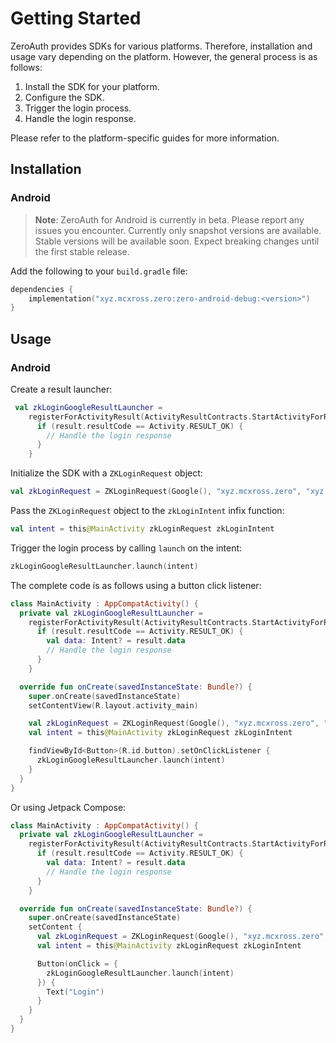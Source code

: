 # Getting Started

ZeroAuth provides SDKs for various platforms. Therefore, installation and usage vary depending on the platform. However,
the general process is as follows:

1. Install the SDK for your platform.
2. Configure the SDK.
3. Trigger the login process.
4. Handle the login response.

Please refer to the platform-specific guides for more information.

## Installation

### Android

> **Note**: ZeroAuth for Android is currently in beta. Please report any issues you encounter.
> Currently only snapshot versions are available. Stable versions will be available soon.
> Expect breaking changes until the first stable release.

Add the following to your `build.gradle` file:

```kotlin
dependencies {
    implementation("xyz.mcxross.zero:zero-android-debug:<version>")
}
```

## Usage

### Android

Create a result launcher:

```kotlin
 val zkLoginGoogleResultLauncher =
    registerForActivityResult(ActivityResultContracts.StartActivityForResult()) { result ->
      if (result.resultCode == Activity.RESULT_OK) {
        // Handle the login response
      }
    }
```

Initialize the SDK with a `ZKLoginRequest` object:

```kotlin
val zkLoginRequest = ZKLoginRequest(Google(), "xyz.mcxross.zero", "xyz.mcxross.zero.zero_kmp.android")
```

Pass the `ZKLoginRequest` object to the `zkLoginIntent` infix function:

```kotlin
val intent = this@MainActivity zkLoginRequest zkLoginIntent
```

Trigger the login process by calling `launch` on the intent:

```kotlin
zkLoginGoogleResultLauncher.launch(intent)
```

The complete code is as follows using a button click listener:

```kotlin
class MainActivity : AppCompatActivity() {
  private val zkLoginGoogleResultLauncher =
    registerForActivityResult(ActivityResultContracts.StartActivityForResult()) { result ->
      if (result.resultCode == Activity.RESULT_OK) {
        val data: Intent? = result.data
        // Handle the login response
      }
    }

  override fun onCreate(savedInstanceState: Bundle?) {
    super.onCreate(savedInstanceState)
    setContentView(R.layout.activity_main)

    val zkLoginRequest = ZKLoginRequest(Google(), "xyz.mcxross.zero", "xyz.mcxross.zero.zero_kmp.android")
    val intent = this@MainActivity zkLoginRequest zkLoginIntent

    findViewById<Button>(R.id.button).setOnClickListener {
      zkLoginGoogleResultLauncher.launch(intent)
    }
  }
}
```

Or using Jetpack Compose:

```kotlin
class MainActivity : AppCompatActivity() {
  private val zkLoginGoogleResultLauncher =
    registerForActivityResult(ActivityResultContracts.StartActivityForResult()) { result ->
      if (result.resultCode == Activity.RESULT_OK) {
        val data: Intent? = result.data
        // Handle the login response
      }
    }

  override fun onCreate(savedInstanceState: Bundle?) {
    super.onCreate(savedInstanceState)
    setContent {
      val zkLoginRequest = ZKLoginRequest(Google(), "xyz.mcxross.zero", "xyz.mcxross.zero.zero_kmp.android")
      val intent = this@MainActivity zkLoginRequest zkLoginIntent

      Button(onClick = {
        zkLoginGoogleResultLauncher.launch(intent)
      }) {
        Text("Login")
      }
    }
  }
}
```
